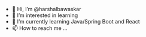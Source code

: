 - 👋 Hi, I’m @harshalbawaskar
- 👀 I’m interested in learning
- 🌱 I’m currently learning Java/Spring Boot and React
- 📫 How to reach me ...

<!---
harshalbawaskar/harshalbawaskar is a ✨ special ✨ repository because its `README.md` (this file) appears on your GitHub profile.
You can click the Preview link to take a look at your changes.
--->
